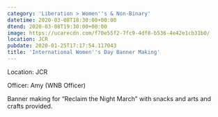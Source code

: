 ```yaml
---
category: 'Liberation > Women''s & Non-Binary'
datetime: 2020-03-08T18:30:00+00:00
dtend: 2020-03-08T19:30:00+00:00
image: https://ucarecdn.com/f70e55f2-7fc9-4df8-b536-4e42e1cb31b0/
location: JCR
pubdate: 2020-01-25T17:17:54.117043
title: 'International Women''s Day Banner Making'
---
```

Location: JCR

Officer: Amy (WNB Officer)

Banner making for “Reclaim the Night March” with snacks and arts and crafts provided.

